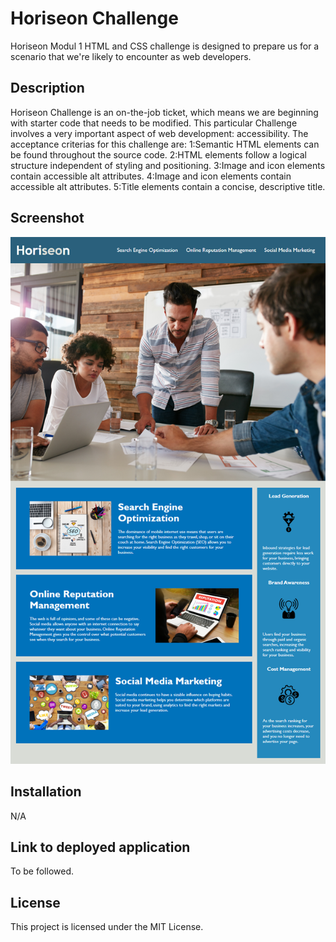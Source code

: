 # Horiseon Challenge

Horiseon Modul 1 HTML and CSS challenge is designed to prepare us for a scenario that we're likely to encounter as web developers.  

## Description

Horiseon Challenge is an on-the-job ticket, which means we are beginning with starter code that needs to be modified. This particular Challenge involves a very important aspect of web development: accessibility. 
The acceptance criterias for this challenge are:
1:Semantic HTML elements can be found throughout the source code.
2:HTML elements follow a logical structure independent of styling and positioning.
3:Image and icon elements contain accessible alt attributes.
4:Image and icon elements contain accessible alt attributes.
5:Title elements contain a concise, descriptive title.

## Screenshot 

![Screenshot of Horiseon index page](/assets/images/challenge-demo.png "Optional Title")

## Installation

N/A

## Link to deployed application

To be followed.

## License

This project is licensed under the MIT License.